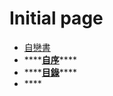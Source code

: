 # Initial page

* [自戀書](1-zi-lian-shu-feng-mian.md)
* \*\*\*\*[**自序**](2-zi-xu.md)\*\*\*\*
* \*\*\*\*[**目錄**](3-mu-lu.md)\*\*\*\*
* \*\*\*\*

